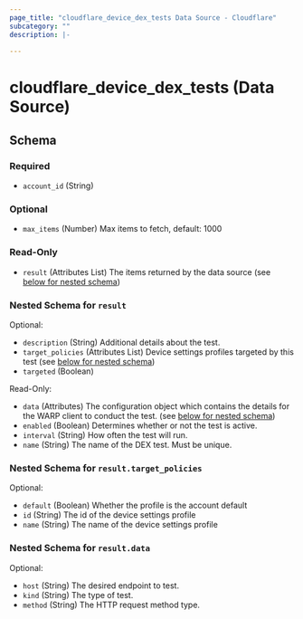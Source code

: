 ```yaml
---
page_title: "cloudflare_device_dex_tests Data Source - Cloudflare"
subcategory: ""
description: |-
  
---
```


# cloudflare_device_dex_tests (Data Source)




<!-- schema generated by tfplugindocs -->
## Schema

### Required

- `account_id` (String)

### Optional

- `max_items` (Number) Max items to fetch, default: 1000

### Read-Only

- `result` (Attributes List) The items returned by the data source (see [below for nested schema](#nestedatt--result))

<a id="nestedatt--result"></a>
### Nested Schema for `result`

Optional:

- `description` (String) Additional details about the test.
- `target_policies` (Attributes List) Device settings profiles targeted by this test (see [below for nested schema](#nestedatt--result--target_policies))
- `targeted` (Boolean)

Read-Only:

- `data` (Attributes) The configuration object which contains the details for the WARP client to conduct the test. (see [below for nested schema](#nestedatt--result--data))
- `enabled` (Boolean) Determines whether or not the test is active.
- `interval` (String) How often the test will run.
- `name` (String) The name of the DEX test. Must be unique.

<a id="nestedatt--result--target_policies"></a>
### Nested Schema for `result.target_policies`

Optional:

- `default` (Boolean) Whether the profile is the account default
- `id` (String) The id of the device settings profile
- `name` (String) The name of the device settings profile


<a id="nestedatt--result--data"></a>
### Nested Schema for `result.data`

Optional:

- `host` (String) The desired endpoint to test.
- `kind` (String) The type of test.
- `method` (String) The HTTP request method type.


